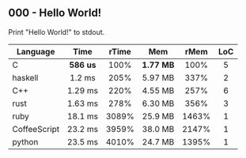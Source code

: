 000 - Hello World!
------------------

Print "Hello World!" to stdout.

Language | Time | rTime | Mem | rMem | LoC
--- | :---: | :---: | :---: | :---: | :---:
C | **586 us** | 100% | **1.77 MB** | 100% | 5
haskell | 1.2 ms | 205% | 5.97 MB | 337% | 2
C++ | 1.29 ms | 220% | 4.55 MB | 257% | 6
rust | 1.63 ms | 278% | 6.30 MB | 356% | 3
ruby | 18.1 ms | 3089% | 25.9 MB | 1463% | 1
CoffeeScript | 23.2 ms | 3959% | 38.0 MB | 2147% | 1
python | 23.5 ms | 4010% | 24.7 MB | 1395% | 1
